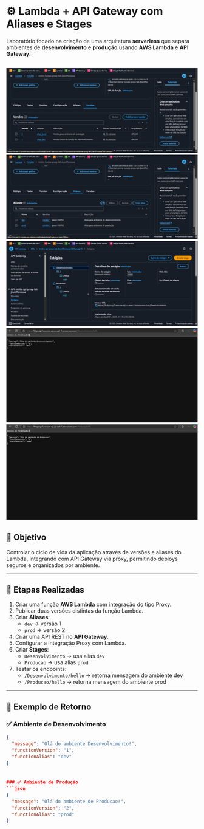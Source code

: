 # ⚙️ Lambda + API Gateway com Aliases e Stages

Laboratório focado na criação de uma arquitetura **serverless** que separa ambientes de **desenvolvimento** e **produção** usando **AWS Lambda** e **API Gateway**.

![Versões](./versoes.png)
![Aliases](./aliases.png)
![Stages](./stages.png)
![Dev](./dev.png)
![Prod](./prod.png)
---

## 🎯 Objetivo

Controlar o ciclo de vida da aplicação através de versões e aliases do Lambda, integrando com API Gateway via proxy, permitindo deploys seguros e organizados por ambiente.

---

## 🚀 Etapas Realizadas

1. Criar uma função **AWS Lambda** com integração do tipo Proxy.
2. Publicar duas versões distintas da função Lambda.
3. Criar **Aliases**:
   - `dev` → versão 1
   - `prod` → versão 2
4. Criar uma API REST no **API Gateway**.
5. Configurar a integração Proxy com Lambda.
6. Criar **Stages**:
   - `Desenvolvimento` → usa alias `dev`
   - `Producao` → usa alias `prod`
7. Testar os endpoints:
   - `/Desenvolvimento/hello` → retorna mensagem do ambiente dev
   - `/Producao/hello` → retorna mensagem do ambiente prod

---

## 🧪 Exemplo de Retorno

### ✅ Ambiente de Desenvolvimento
```json
{
  "message": "Olá do ambiente Desenvolvimento!",
  "functionVersion": "1",
  "functionAlias": "dev"
}


### ✅ Ambiente de Produção
```json
{
  "message": "Olá do ambiente de Producao!",
  "functionVersion": "2",
  "functionAlias": "prod"
}
